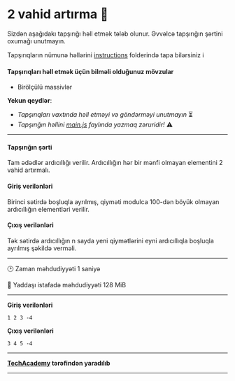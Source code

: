 # 2 vahid artırma 🎯

Sizdən aşağıdakı tapşırığı həll etmək tələb olunur. Əvvəlcə tapşırığın şərtini oxumağı unutmayın.

Tapşırıqların nümunə həllərini [instructions](../instructions) folderində tapa bilərsiniz :information_source:

#### Tapşırıqları həll etmək üçün bilməli olduğunuz mövzular

* Birölçülü massivlər

**Yekun qeydlər**: 

* *Tapşırıqları vaxtında həll etməyi və göndərməyi unutmayın* ⏳
* *Tapşırığın həllini [main.js](./main.js) faylında yazmaq zəruridir!* :warning:

---

#### Tapşırığın şərti

Tam ədədlər ardıcıllığı verilir. Ardıcıllığın hər bir mənfi olmayan elementini 2 vahid artırmalı.


#### Giriş verilənləri
Birinci sətirdə boşluqla ayrılmış, qiyməti modulca 100-dən böyük olmayan ardıcıllığın elementləri verilir.

#### Çıxış verilənləri
Tək sətirdə ardıcıllığın n sayda yeni qiymətlərini eyni ardıcıllıqla boşluqla ayrılmış şəkildə verməli.


---

:clock2: Zaman məhdudiyyəti 1 saniyə

:floppy_disk: Yaddaşı istafadə məhdudiyyəti 128 MiB

---

**Giriş verilənləri** 

```
1 2 3 -4
```

**Çıxış verilənləri**

```
3 4 5 -4
```


---

**[TechAcademy](https://www.tech.edu.az/) tərəfindən yaradılıb**

---
